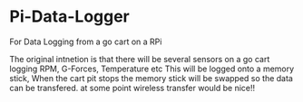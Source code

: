 Pi-Data-Logger
==============

For Data Logging from a go cart on a RPi

The original intnetion is that there will be several sensors on a go cart logging RPM, G-Forces, Temperature etc
This will be logged onto a memory stick,
When the cart pit stops the memory stick will be swapped so the data can be transfered. at some point wireless transfer would be nice!!
